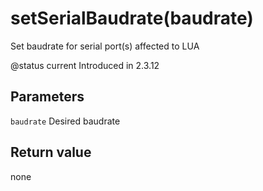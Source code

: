 # setSerialBaudrate(baudrate)

Set baudrate for serial port(s) affected to LUA

@status current Introduced in 2.3.12

## Parameters

`baudrate` Desired baudrate

## Return value

none
